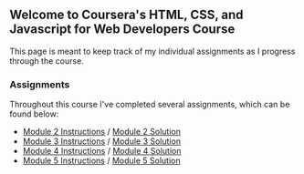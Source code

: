 ## Welcome to Coursera's HTML, CSS, and Javascript for Web Developers Course

This page is meant to keep track of my individual assignments as I progress through the course.

### Assignments

Throughout this course I've completed several assignments, which can be found below: 
- [Module 2 Instructions](https://github.com/jhu-ep-coursera/fullstack-course4/blob/master/assignments/assignment2/Assignment-2.md) / [Module 2 Solution](https://shinellm.github.io/coursera-web-dev-course/module2-solution/)
- [Module 3 Instructions](https://github.com/jhu-ep-coursera/fullstack-course4/blob/master/assignments/assignment3/Assignment-3.md) / [Module 3 Solution](https://shinellm.github.io/coursera-web-dev-course/module3-solution/)
- [Module 4 Instructions](https://github.com/jhu-ep-coursera/fullstack-course4/blob/master/assignments/assignment4/Assignment-4.md) / [Module 4 Solution](https://shinellm.github.io/coursera-web-dev-course/module4-solution/)
- [Module 5 Instructions](https://github.com/jhu-ep-coursera/fullstack-course4/blob/master/assignments/assignment5/Assignment-5.md) / [Module 5 Solution](https://shinellm.github.io/coursera-web-dev-course/module5-solution/)

